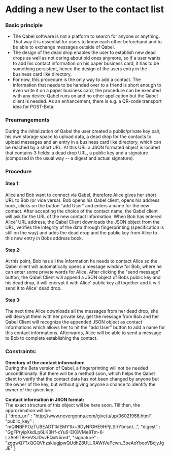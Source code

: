 # Adding a new User to the contact list

### Basic principle

*  The Qabel software is not a platform to search for anyone or anything. That way it is essential for users to know each other beforehand and to be able to exchange messages outside of Qabel.
*  The design of the dead drop enables the user to establish new dead drops as well as not caring about old ones anymore, so if a user wants to add his contact information on his paper business card, it has to be something persistent, hence the design of the users entry in the business card like directory.
*  For now, this procedure is the only way to add a contact. The information that needs to be handed over to a friend is short enough to even write it on a paper business card, the procedure can be executed with any device Qabel runs on and no other application but the Qabel client is needed. As an enhancement, there is e.g. a QR-code transport idea for POST-Beta.

### Prearrangements

During the initialization of Qabel the user created a public/private key pair, his own storage space to upload data, a dead drop for the contacts to upload messages and an entry in a business card like directory, which can be reached by a short URL. At this URL a JSON formated object is located that contains 3 fields: a dead drop URL, a public key and a signature (composed in the usual way -- a digest and actual signature).


### Procedure

#### Step 1:

Alice and Bob want to connect via Qabel, therefore Alice gives her short URL to Bob (or vice versa). Bob opens his Qabel client, opens his address book, clicks on the button "add User" and enters a name for the new contact. After accepting the choice of the contact name, the Qabel client will ask for the URL of the new contact information. When Bob has entered Alice' URL address, the Qabel Client downloads the JSON object from the URL, verifies the integrity of the data through fingerprinting (specification is still on the way) and adds the dead drop and the public key from Alice to this new entry in Bobs address book.

#### Step 2:

At this point, Bob has all the information he needs to contact Alice so the Qabel client will automatically opens a message window for Bob, where he can enter some private words for Alice. After clicking the "send message" button, the Qabel Client will append a JSON object of Bobs public key and his dead drop, it will encrypt it with Alice' public key all together and it will send it to Alice' dead drop.

#### Step 3:

The next time Alice downloads all the messages from her dead drop, she will decrypt them with her private key, get the message from Bob and her Qabel Client will recognize the appended JSON object as contact informations which allows her to hit the "add User" button to add a name for this contact informations. Afterwards, Alice will be able to send a message to Bob to complete establishing the contact.


### Constraints:

**Directory of the contact information:**   
During the Beta version of Qabel, a fingerprinting will not be needed unconditionally. But there will be a method soon, which helps the Qabel client to verify that the contact data has not been changed by anyone but the owner of the key, but without giving anyone a chance to identify the owner of the given key.

**Contact information in JSON format:**    
The exact structure of this object will be here soon. Till then, the approximation will be:  
     {
       "drop_url" : "http://www.nevergonna.com/give/u/up/06021966.html",
       "public_key" : "mQINBFPOzTUBEADT1kIEMY1Ix+9DyNfGHE9HPjLSI/Ybnsn/...",
       "digest" : "GgFPryipXkdLp6LK3Hf-cYu6-EK8VMe8Tm-6-LzAe9TBHeVSJDvvEQxN5red",
       "signature" : "zggwQ7TxQGQVhzskiugjpwQUdhZ8UU_RAWtVePcwn_3peAoYbooVBcjyJgJE"
     }

